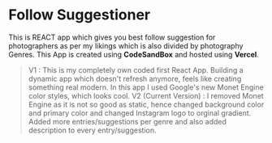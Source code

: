 # Follow Suggestioner
This is REACT app which gives you best follow suggestion for photographers as per my likings which is also divided by photography Genres. This App is created using **CodeSandBox** and hosted using **Vercel**.

> V1 : This is my completely own coded first React App. Building a dynamic app which doesn't refresh anymore, feels like creating something real modern. In this app I used Google's new Monet Engine color styles, which looks cool.
> V2 (Current Version) : I removed Monet Engine as it is not so good as static, hence changed background color and primary color and changed Instagram logo to orginal gradient. Added more entries/suggestions per genre and also added description to every entry/suggestion.
